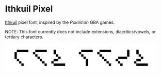 # Ithkuil Pixel
[Ithkuil](http://ithkuil.net) pixel font, inspired by the *Pokémon* GBA games. 

NOTE: This font currently does not include extensions, diacritics/vowels, or tertiary characters.

![ithkuil_pixel_title](documentation/ithkuil_pixel_title.png)
